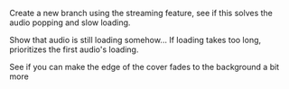 Create a new branch using the streaming feature, see if this solves the audio popping and slow loading.

Show that audio is still loading somehow...
If loading takes too long, prioritizes the first audio's loading.

See if you can make the edge of the cover fades to the background a bit more
